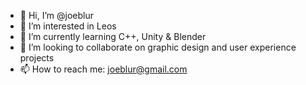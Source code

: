 - 👋 Hi, I’m @joeblur
- 👀 I’m interested in Leos
- 🌱 I’m currently learning C++, Unity & Blender
- 💞️ I’m looking to collaborate on graphic design and user experience projects
- 📫 How to reach me: joeblur@gmail.com

<!---
joeblur/joeblur is a ✨ special ✨ repository because its `README.md` (this file) appears on your GitHub profile.
You can click the Preview link to take a look at your changes.
--->
